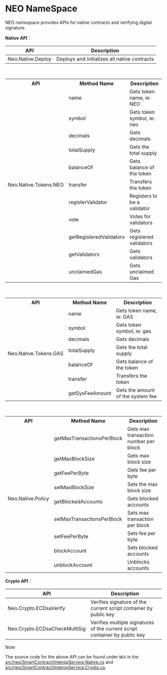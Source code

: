 # NEO NameSpace

NEO namespace provides APIs for native contracts and verifying digital signature.

**Native API**：

| API                           | Description                         |
| -- | --|
|Neo.Native.Deploy|Deploys and initializes all native contracts|

<br/>

<table class="table table-hover">
	<tr>
	    <th>API</th>
	    <th>Method Name</th>
	    <th>Description</th>  
	</tr >
	<tr >
	    <td rowspan="11">Neo.Native.Tokens.NEO</td>
	    <td>name</td>
	    <td>Gets token name, ie: NEO</td>
	</tr>
	<tr>
	    <td>symbol</td>
	    <td>Gets token symbol, ie: neo</td>
	</tr>
	<tr>
	    <td>decimals</td>
	    <td>Gets decimals</td>
	</tr>
	<tr>
	    <td>totalSupply</td>
	    <td>Gets the total supply</td>
	</tr>
	<tr>
	    <td>balanceOf</td>
	    <td>Gets balance of the token</td>
	</tr>
	<tr>
	    <td>transfer</td>
	    <td>Transfers the token</td>
	</tr>
	<tr>
	    <td>registerValidator</td>
	    <td>Registers to be a validator</td>
	</tr>
	<tr>
	    <td>vote</td>
	    <td>Votes for validators</td>
	</tr>
	<tr>
	    <td>getRegisteredValidators</td>
	    <td>Gets registered validators</td>
	</tr>
	<tr>
	    <td>getValidators</td>
	    <td>Gets validators</td>
	</tr>
	<tr><td>unclaimedGas</td>
	    <td>Gets unclaimed Gas</td>
	</tr>
</table>

<br/>

<table class="table table-hover">
	<tr>
	    <th>API</th>
	    <th>Method Name</th>
	    <th>Description</th>  
	</tr >
	<tr >
	    <td rowspan="7">Neo.Native.Tokens.GAS</td>
	    <td>name</td>
	    <td>Gets token name, ie: GAS</td>
	</tr>
	<tr>
	    <td>symbol</td>
	    <td>Gets token symbol, ie: gas</td>
	</tr>
	<tr>
	    <td>decimals</td>
	    <td>Gets decimals</td>
	</tr>
	<tr>
	    <td>totalSupply</td>
	    <td>Gets the total supply</td>
	</tr>
	<tr>
	    <td>balanceOf</td>
	    <td>Gets balance of the token</td>
	</tr>
	<tr>
	    <td>transfer</td>
	    <td>Transfers the token</td>
	</tr>
	<tr>
	 	<td>getSysFeeAmount</td>
	    <td>Gets the amount of the system fee</td>
	</tr>
</table>

<br/>

<table class="table table-hover">
	<tr>
	    <th>API</th>
	    <th>Method Name</th>
	    <th>Description</th>  
	</tr >
	<tr >
	    <td rowspan="9">Neo.Native.Policy</td>
	    <td>getMaxTransactionsPerBlock</td>
	    <td>Gets max transaction number per block</td>
	</tr>
	<tr>
	    <td>getMaxBlockSize</td>
	    <td>Gets max block size</td>
	</tr>
	<tr>
	    <td>getFeePerByte</td>
	    <td>Gets fee per byte</td>
	</tr>
	<tr>
	    <td>setMaxBlockSize</td>
	    <td>Sets the max block size</td>
	</tr>
	<tr><td>getBlockedAccounts</td>
	    <td>Gets blocked accounts</td>
	</tr>
    <tr><td>setMaxTransactionsPerBlock</td>
	    <td>Sets max transaction per block</td>
	</tr>
    <tr><td>setFeePerByte</td>
	    <td>Sets fee per byte</td>
	</tr>
    <tr><td>blockAccount</td>
	    <td>Sets blocked accounts</td>
	</tr>
    <tr><td>unblockAccount</td>
	    <td>Unblocks accounts</td>
	</tr>
</table>

**Crypto API**：

| API                           | Description                         |
| -- | -- |
| Neo.Crypto.ECDsaVerify            | Verifies signature of the current script container by public key                 |
| Neo.Crypto.ECDsaCheckMultiSig       | Verifies multiple signatures of the current script container by public key                 |

> [!Note]
>
> The source code for the above API can be found under `NEO` in the [src/neo/SmartContract/InteropService.Native.cs](https://github.com/neo-project/neo/blob/master/src/neo/SmartContract/InteropService.Native.cs) and [src/neo/SmartContract/InteropService.Crypto.cs](https://github.com/neo-project/neo/blob/master/src/neo/SmartContract/InteropService.Crypto.cs).
